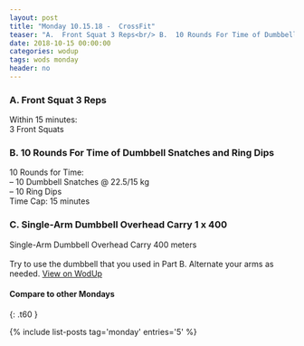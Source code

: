 ```yaml
---
layout: post
title: "Monday 10.15.18 -  CrossFit"
teaser: "A.  Front Squat 3 Reps<br/> B.  10 Rounds For Time of Dumbbell Snatches and Ring Dips<br/> C.  Single-Arm Dumbbell Overhead Carry 1 x 400"
date: 2018-10-15 00:00:00
categories: wodup
tags: wods monday
header: no
---
```



<h3>A.  Front Squat 3 Reps</h3>
Within 15 minutes:<br/>
3 Front Squats<br/>
<h3>B.  10 Rounds For Time of Dumbbell Snatches and Ring Dips</h3>
10 Rounds for Time:<br/>– 10 Dumbbell Snatches @ 22.5/15 kg<br/>– 10 Ring Dips<br/>Time Cap: 15 minutes<br/>
<h3>C.  Single-Arm Dumbbell Overhead Carry 1 x 400</h3>
Single-Arm Dumbbell Overhead Carry 400 meters<br/><br/>Try to use the dumbbell that you used in Part B.  Alternate your arms as needed.
<a href="https://www.wodup.com/gyms/asphodel/wods/10071" target="blank">View on WodUp</a>


#### Compare to other Mondays
{: .t60 }

{% include list-posts tag='monday' entries='5' %}